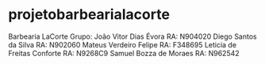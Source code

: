 # projetobarbearialacorte

Barbearia LaCorte
Grupo:
João Vitor Dias Évora RA: N904020
Diego Santos da Silva RA: N902060
Mateus Verdeiro Felipe RA: F348695
Leticia de Freitas Conforte RA: N9268C9
Samuel Bozza de Moraes RA: N962542
